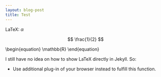```yaml
---
layout: blog-post
title: Test
---
```



LaTeX: $\alpha$

$$ \frac{1}{2} $$

\begin{equation}
	\mathbb{R}
\end{equation}

I still have no idea on how to show LaTeX directly in Jekyll. So:

* Use additional plug-in of your browser instead to fulfill this function.